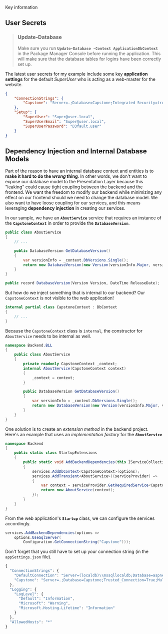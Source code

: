 Key information

## User Secrets

> ### Update-Database
>
> Make sure you run **`Update-Database -Context ApplicationDbContext`** in the Package Manager Console before running the application. This will make sure that the database tables for logins have been correctly set up.

The latest user secrets for my example include some key **application settings** for the default
*SuperUser* who is acting as a web-master for the website.

```json
{
    "ConnectionStrings": {
        "Capstone": "Server=.;Database=Capstone;Integrated Security=true;"
    },
    "Setup": {
        "SuperUser": "Super@user.local",
        "SuperUserEmail": "Super@user.local",
        "SuperUserPassword": "D3fault.user"
    }
}
```

## Dependency Injection and Internal Database Models

Part of the reason to have an internal database context and entities is to **make it hard to do the *wrong* thing**. In other words, we don't want to expose our database model to the Presentation Layer because this "leaking" could cause tight coupling between the backend and the frontend. We want the freedom to modify our backend while minimizing any effect on our frontend should we need to change the database model. We also want to have loose coupling for our services, and this means leveraging **dependency injection** in creating our services.

In our sample, we have an **`AboutService`** service that requires an instance of the **`CapstoneContext`** in order to provide the **`DatabaseVersion`**.

```cs
public class AboutService
{
    // ...

    public DatabaseVersion GetDatabaseVersion()
    {
        var versionInfo = _context.DbVersions.Single();
        return new DatabaseVersion(new Version(versionInfo.Major, versionInfo.Minor, versionInfo.Build), versionInfo.ReleaseDate);
    }
}
```

```cs
public record DatabaseVersion(Version Version, DateTime ReleaseDate);
```

But how do we inject something that is internal to our backend? Our `CapstoneContext` is not visible to the web application!

```cs
internal partial class CapstoneContext : DbContext
{
    // ...
}
```

Because the `CapstoneContext` class is `internal`, the constructor for `AboutService` needs to be internal as well.

```cs
namespace Backend.BLL
{
    public class AboutService
    {
        private readonly CapstoneContext _context;
        internal AboutService(CapstoneContext context)
        {
            _context = context;
        }

        public DatabaseVersion GetDatabaseVersion()
        {
            var versionInfo = _context.DbVersions.Single();
            return new DatabaseVersion(new Version(versionInfo.Major, versionInfo.Minor, versionInfo.Build), versionInfo.ReleaseDate);
        }
    }
}
```

One solution is to create an *extension method* in the backend project. Here's an example that uses an *implementation factory* for the **`AboutService`**

```cs
namespace Backend
{
    public static class StartupExtensions
    {
        public static void AddBackendDependencies(this IServiceCollection services, Action<DbContextOptionsBuilder> options)
        {
            services.AddDbContext<CapstoneContext>(options);
            services.AddTransient<AboutService>((serviceProvider) => 
            {
                var context = serviceProvider.GetRequiredService<CapstoneContext>();
                return new AboutService(context);
            });
        }
    }
}
```

From the web application's **`Startup`** class, we can configure the services accordingly.

```cs
services.AddBackendDependencies(options =>
    options.UseSqlServer(
        Configuration.GetConnectionString("Capstone")));
```

Don't forget that you still have to set up your connection string (in the `appSettings.json` file).

```js
{
  "ConnectionStrings": {
    "DefaultConnection": "Server=(localdb)\\mssqllocaldb;Database=aspnet-WebApp-53bc9b9d-9d6a-45d4-8429-2a2761773502;Trusted_Connection=True;MultipleActiveResultSets=true",
    "Capstone": "Server=.;Database=Capstone;Trusted_Connection=True;MultipleActiveResultSets=true"
  },
  "Logging": {
    "LogLevel": {
      "Default": "Information",
      "Microsoft": "Warning",
      "Microsoft.Hosting.Lifetime": "Information"
    }
  },
  "AllowedHosts": "*"
}
```

